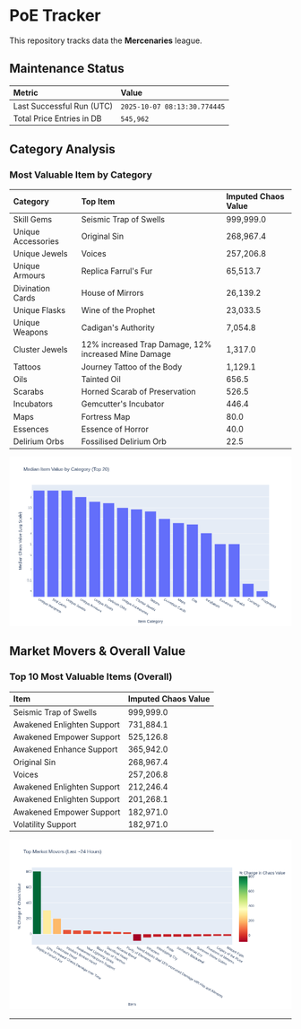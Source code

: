 # PoE Tracker

This repository tracks data the **Mercenaries** league.

## Maintenance Status

<!-- START_MAINTENANCE -->
| Metric | Value |
|:---|:---|
| Last Successful Run (UTC) | `2025-10-07 08:13:30.774445` |
| Total Price Entries in DB | `545,962` |

<!-- END_MAINTENANCE -->

## Category Analysis

<!-- START_CATEGORY_ANALYSIS -->
### Most Valuable Item by Category
| Category | Top Item | Imputed Chaos Value |
| :--- | :--- | :--- |
| Skill Gems | Seismic Trap of Swells | 999,999.0 |
| Unique Accessories | Original Sin | 268,967.4 |
| Unique Jewels | Voices | 257,206.8 |
| Unique Armours | Replica Farrul's Fur | 65,513.7 |
| Divination Cards | House of Mirrors | 26,139.2 |
| Unique Flasks | Wine of the Prophet | 23,033.5 |
| Unique Weapons | Cadigan's Authority | 7,054.8 |
| Cluster Jewels | 12% increased Trap Damage, 12% increased Mine Damage | 1,317.0 |
| Tattoos | Journey Tattoo of the Body | 1,129.1 |
| Oils | Tainted Oil | 656.5 |
| Scarabs | Horned Scarab of Preservation | 526.5 |
| Incubators | Gemcutter's Incubator | 446.4 |
| Maps | Fortress Map | 80.0 |
| Essences | Essence of Horror | 40.0 |
| Delirium Orbs | Fossilised Delirium Orb | 22.5 |


![Category Analysis Chart](charts/category_analysis.png)
<!-- END_CATEGORY_ANALYSIS -->

## Market Movers & Overall Value

<!-- START_ANALYSIS -->
### Top 10 Most Valuable Items (Overall)
| Item | Imputed Chaos Value |
| :--- | :--- |
| Seismic Trap of Swells | 999,999.0 |
| Awakened Enlighten Support | 731,884.1 |
| Awakened Empower Support | 525,126.8 |
| Awakened Enhance Support | 365,942.0 |
| Original Sin | 268,967.4 |
| Voices | 257,206.8 |
| Awakened Enlighten Support | 212,246.4 |
| Awakened Enlighten Support | 201,268.1 |
| Awakened Empower Support | 182,971.0 |
| Volatility Support | 182,971.0 |


![Market Movers Chart](charts/market_movers.png)
<!-- END_ANALYSIS -->

---
